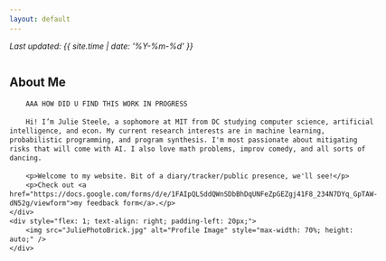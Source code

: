 ```yaml
---
layout: default
---
```


_Last updated: {{ site.time | date: '%Y-%m-%d' }}_

<div style="display: flex; align-items: flex-start;">
    <div style="flex: 3;">
        <h2>About Me</h2>

        AAA HOW DID U FIND THIS WORK IN PROGRESS 

        Hi! I’m Julie Steele, a sophomore at MIT from DC studying computer science, artificial intelligence, and econ. My current research interests are in machine learning, probabilistic programming, and program synthesis. I'm most passionate about mitigating risks that will come with AI. I also love math problems, improv comedy, and all sorts of dancing. 

        <p>Welcome to my website. Bit of a diary/tracker/public presence, we'll see!</p>
        <p>Check out <a href="https://docs.google.com/forms/d/e/1FAIpQLSddQWnSDbBhDqUNFeZpGEZgj41F8_234N7DYq_GpTAW-dN52g/viewform">my feedback form</a>.</p>
    </div>
    <div style="flex: 1; text-align: right; padding-left: 20px;">
        <img src="JuliePhotoBrick.jpg" alt="Profile Image" style="max-width: 70%; height: auto;" />
    </div>
</div>

![Dance Collage](ShortDC.jpg)
